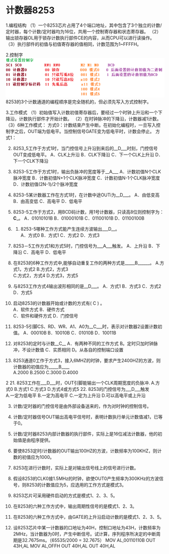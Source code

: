 # 计数器8253

1.编程结构
 （1）一个8253芯片占用了4个端口地址，其中包含了3个独立的计数/定时器，每个计数/定时器均为16位，共用一个控制寄存器和状态寄存器。
 （2）输出锁存器OL用于锁存计数执行部件CE的内容，从而CPU可以进行读操作。
 （3）执行部件的初值与初值寄存器的值相同，计数范围为1~FFFFH。

2.控制字
 ![](8253-control.png)
 8253的3个计数通道的编程顺序是完全随机的，但必须先写入方式控制字。
 
3.工作模式
 （1）初始值写入计数初值寄存器后，要经过一个时钟上升沿和一个下降沿，计数执行部件才开始计数。
 （2）在时钟脉冲的下降沿，计数器减1计数。
 （3）6种工作模式：
   方式0：计数结束产生中断。在初始化编程时，一旦写入控制字之后，OUT端为低电平。当控制信号GATE变为低电平时，计数会停止。
   方式1：
   

2.	8253_5工作于方式1时，当门控信号上升沿到来后的__D___时刻，门控信号OUT变成低电平。
	A．CLK上升沿	B．CLK下降沿
C．下一个CLK上升沿	D．下一个CLK下降沿	  	
4.	8253-5工作于方式1时，输出负脉冲的宽度等于__A___
	A．计数初值N个CLK脉冲宽度	B．计数初值N+1个CLK脉冲宽度
C．计数初值N-1个CLK脉冲宽度	D．计数初值(2N-1)/2个脉冲宽度   
6.	8253-5某计数器工作在方式1时，在计数中途OUTi为__D___。
A．由低变高 	B．由高变低
C．高电平	D．低电平  	

5.	8253-5工作于方式2，用BCD码计数，用1号计数器，只读高8位则控制字为：__C___。
A．01010101B	B．01000101B	
C．01100101B	D．01100100B	

3.	1.	8253-5哪种工作方式能产生连续方波输出___D__。	
A．方式0	B．方式1	C．方式2	D．方式3

8.	8253－5工作方式1和方式5时，门控信号为___A___触发。
 A．上升沿   B．下降沿	C．高电平	D．低电平
13.	在8253的6种工作方式中,能够自动重复工作的两种方式是_____B______。
A.方式1，方式2	B.方式2，方式3	
C.方式2，方式4	D.方式3，方式5
0.	与8253工作方式4输出波形相同的是__D___。
A．方式1	B．方式3	C．方式2	D．方式5

7.	启动8253的计数器开始或计数的方式有(  C   ) 。      
A．软件方式          B．硬件方式      
C．软件和硬件方式    D．门控信号  
	
9.	8253-5引脚CS、RD、WR、A1、A0为__C___时，表示对计数器2设置计数初值。
A．00010B	B．10010B   C．01010B	D．10011B

11.	对8253的定时与计数__C__
A．有两种不同的工作方式	B。定时只加时钟脉冲，不设计数值
C．实质相同	D。从各自的控制端口设置

12.	8253通道0工作于方式3，接入6MHZ的时钟，要求产生2400HZ的方波，则计数器的初值应为_____B____	
A.2000 	    B.2500 	C.3000	  D.4000

2
21.	8253工作在___D___时，OUT引脚能输出一个CLK周期宽度的负脉冲.
 A.方式0   B.方式1     C.方式3    D.方式4或方式5
22.	8253的门控信号为___D___触发  
A.一定为低电平  B.一定为高电平    C.一定为上升沿   D.可以高电平或上升沿


3.	计数/定时器的门控信号是由外部设备送来的，作为对时钟的控制信号。
4.	计数/定时器信号OUT输出高电平信号时，表明计数执行单元计数值减1，已等于0。
6.	计数/定时器8253内部计数器的执行部件，实际上是16位减法计数器，他的初始值是由程序提供。

7.	要使8253定时/计数器的OUT输出100HZ的方波，计数频率为100KHZ，则计数的初值应为1000。

8.	8253在进行计数时，实际上是对输出信号线上的信号进行计数。

9.	假设8253的CLK0接1.5MHz的时钟，欲使OUT0产生频率为300KHz的方波信号，则8253的计数值应为5，应选用的工作方式是模式3。

12.	8253芯片可采用硬件启动的方式是模式1、2、3、5。
13.	在8253的六种工作方式中，输出周期性信号的是模式1、2、3。
14.	在8253的六种工作方式中，由GATE的上升沿启动计数的是模式1、2、3、5。
16.	设8253芯片中某一计数器的口地址为40H，控制口地址为43H，计数频率为2MHz，当计数器为0时，产生中断信号。试计算，序列程序所决定的中断周期是32.7675ms。（65535/2000 = 32.7675）
MOV AL,00110110B 
OUT 43H,AL 
MOV AL,OFFH 
OUT 40H,AL 
OUT 40H,AL  
